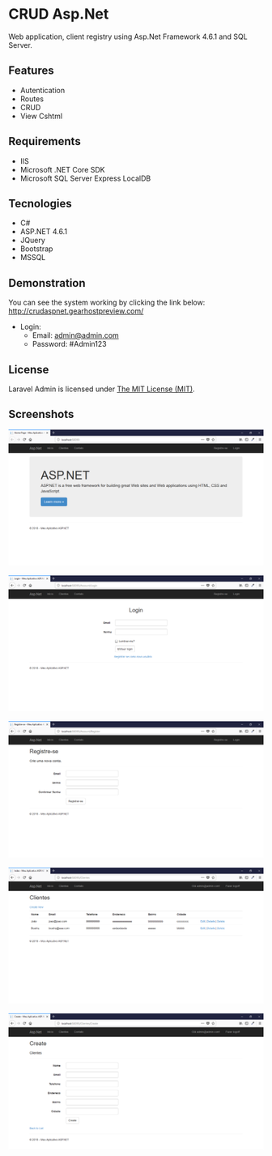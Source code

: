 # CRUD Asp.Net

Web application, client registry using Asp.Net Framework 4.6.1 and SQL Server.

## Features

- Autentication
- Routes
- CRUD
- View Cshtml

## Requirements

- IIS
- Microsoft .NET Core SDK
- Microsoft SQL Server Express LocalDB

## Tecnologies

- C# 
- ASP.NET 4.6.1
- JQuery
- Bootstrap
- MSSQL

## Demonstration

You can see the system working by clicking the link below:
http://crudaspnet.gearhostpreview.com/

- Login:
	- Email: admin@admin.com
	- Password: #Admin123

## License

Laravel Admin is licensed under <a href="LICENSE">The MIT License (MIT)</a>.

## Screenshots

![Screenshots](screenshots/screenshot01.png)<br><br>
![Screenshots](screenshots/screenshot02.png)<br><br>
![Screenshots](screenshots/screenshot03.png)<br><br>
![Screenshots](screenshots/screenshot04.png)<br><br>
![Screenshots](screenshots/screenshot05.png)<br><br>
